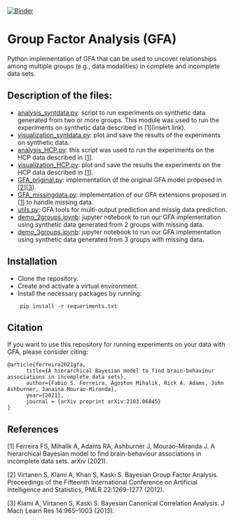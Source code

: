 [![Binder](https://mybinder.org/badge_logo.svg)](https://mybinder.org/v2/gh/ferreirafabio80/gfa/master)

# Group Factor Analysis (GFA)

Python implementation of GFA that can be used to uncover relationships among multiple groups (e.g., data modalities) in complete and incomplete data sets.

## Description of the files:
- [analysis_syntdata.py](analysis_syntdata.py): script to run experiments on synthetic data generated from two or more groups. This module was used to run the experiments on synthetic data described in [1](insert link). 
- [visualization_syntdata.py](visualization_syntdata.py): plot and save the results of the experiments on synthetic data.
- [analysis_HCP.py](analysis_HCP.py): this script was used to run the experiments on the HCP data described in [[1](https://arxiv.org/abs/2103.06845)]. 
- [visualization_HCP.py](visualization_HCP.py): plot and save the results the experiments on the HCP data described in [[1](https://arxiv.org/abs/2103.06845)]. 
- [GFA_original.py](models/GFA_original.py): implementation of the original GFA model proposed in [[2](http://proceedings.mlr.press/v22/virtanen12.html)][[3](https://www.jmlr.org/papers/v14/klami13a.html)].
- [GFA_missingdata.py](models/GFA_missingdata.py): implementation of our GFA extensions proposed in [[1](https://arxiv.org/abs/2103.06845)] to handle missing data.
- [utils.py](utils.py): GFA tools for multi-output prediction and missig data prediction.
- [demo_2groups.ipynb](demo_2groups.ipynb): jupyter notebook to run our GFA implementation using synthetic data generated from 2 groups with missing data.
- [demo_3groups.ipynb](demo_3groups.ipynb): jupyter notebook to run our GFA implementation using synthetic data generated from 3 groups with missing data.

## Installation
- Clone the repository.
- Create and activate a virtual environment.
- Install the necessary packages by running:
```
    pip install -r requeriments.txt
```
## Citation
If you want to use this repository for running experiments on your data with GFA, please consider citing:
```
@article{ferreira2021gfa,
      title={A hierarchical Bayesian model to find brain-behaviour associations in incomplete data sets}, 
      author={Fabio S. Ferreira, Agoston Mihalik, Rick A. Adams, John Ashburner, Janaina Mourao-Miranda},
      year={2021},
      journal = {arXiv preprint arXiv:2103.06845}
}
```

## References
[1] Ferreira FS, Mihalik A, Adams RA, Ashburner J, Mourao-Miranda J. A hierarchical Bayesian model to find brain-behaviour associations in incomplete data sets. arXiv (2021). 

[2] Virtanen S, Klami A, Khan S, Kaski S. Bayesian Group Factor Analysis. Proceedings of the Fifteenth International Conference on Artificial Intelligence and Statistics, PMLR 22:1269-1277 (2012).

[3] Klami A, Virtanen S, Kaski S. Bayesian Canonical Correlation Analysis. J Mach Learn Res 14:965–1003 (2013).

